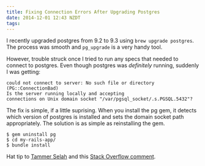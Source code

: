 ```yaml
---
title: Fixing Connection Errors After Upgrading Postgres
date: 2014-12-01 12:43 NZDT
tags:
---
```


I recently upgraded postgres from 9.2 to 9.3 using `brew upgrade postgres`. The process was smooth and `pg_upgrade` is a very handy tool.

However, trouble struck once I tried to run any specs that needed to connect to postgres. Even though postgres was _definitely_ running, suddenly I was getting:

	could not connect to server: No such file or directory (PG::ConnectionBad)
	Is the server running locally and accepting
	connections on Unix domain socket "/var/pgsql_socket/.s.PGSQL.5432"?

The fix is simple, if a little suprising. When you install the pg gem, it detects which version of postgres is installed and sets the domain socket path appropriately. The solution is as simple as reinstalling the gem.

	$ gem uninstall pg
	$ cd my-rails-app/
	$ bundle install

Hat tip to [Tammer Selah](http://tammersaleh.com/posts/installing-postgresql-for-rails-3-1-on-lion/) and this [Stack Overflow comment](http://stackoverflow.com/questions/6770649/repairing-postgresql-after-upgrading-to-osx-10-7-lion#comment8687127_6772559).

